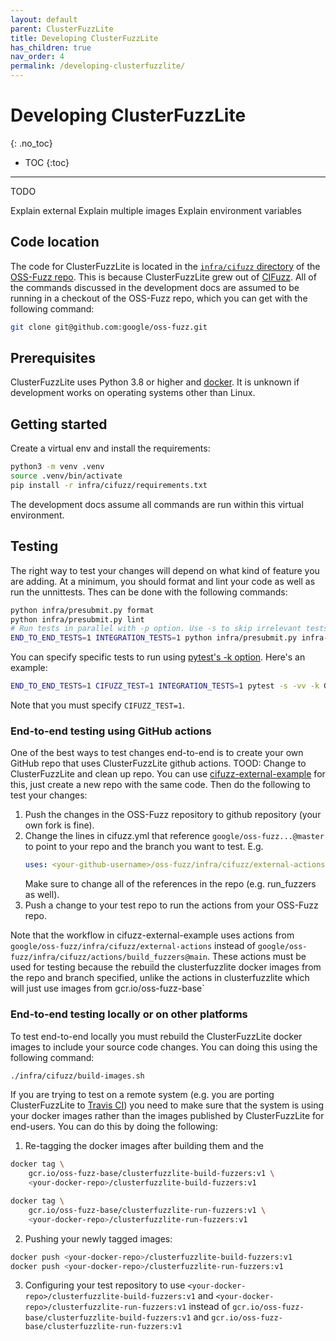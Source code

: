 ```yaml
---
layout: default
parent: ClusterFuzzLite
title: Developing ClusterFuzzLite
has_children: true
nav_order: 4
permalink: /developing-clusterfuzzlite/
---
```

# Developing ClusterFuzzLite
{: .no_toc}

- TOC
{:toc}
---

TODO

Explain external
Explain multiple images
Explain environment variables

## Code location

The code for ClusterFuzzLite is located in the [`infra/cifuzz` directory] of the
[OSS-Fuzz repo]. This is because ClusterFuzzLite grew out of [CIFuzz].
All of the commands discussed in the development docs are assumed to be running
in a checkout of the OSS-Fuzz repo, which you can get with the following
command:

```bash
git clone git@github.com:google/oss-fuzz.git
```

## Prerequisites

ClusterFuzzLite uses Python 3.8 or higher and [docker].
It is unknown if development works on operating systems other than Linux.

## Getting started

Create a virtual env and install the requirements:

```bash
python3 -m venv .venv
source .venv/bin/activate
pip install -r infra/cifuzz/requirements.txt
```

The development docs assume all commands are run within this virtual
environment.

## Testing

The right way to test your changes will depend on what kind of feature you are
adding. At a minimum, you should format and lint your code as well as run the
unnittests.
Thes can be done with the following commands:

```bash
python infra/presubmit.py format
python infra/presubmit.py lint
# Run tests in parallel with -p option. Use -s to skip irrelevant tests.
END_TO_END_TESTS=1 INTEGRATION_TESTS=1 python infra/presubmit.py infra-tests -p -s
```

You can specify specific tests to run using [pytest's -k option].
Here's an example:

```bash
END_TO_END_TESTS=1 CIFUZZ_TEST=1 INTEGRATION_TESTS=1 pytest -s -vv -k GetGitUrlTest
```

Note that you must specify `CIFUZZ_TEST=1`.

### End-to-end testing using GitHub actions

One of the best ways to test changes end-to-end is to create your own GitHub
repo that uses ClusterFuzzLite github actions.
TOOD: Change to ClusterFuzzLite and clean up repo.
You can use [cifuzz-external-example] for this, just create a new repo with the
same code.
Then do the following to test your changes:
1. Push the changes in the OSS-Fuzz repository to github repository (your own
   fork is fine).
1. Change the lines in cifuzz.yml that reference `google/oss-fuzz...@master` to
   point to your repo and the branch you want to test. E.g.
   ```yaml
   uses: <your-github-username>/oss-fuzz/infra/cifuzz/external-actions/build_fuzzers@<branch-to-test>
   ```
   Make sure to change all of the references in the repo (e.g. run_fuzzers as
   well).
1. Push a change to your test repo to run the actions from your OSS-Fuzz repo.

Note that the workflow in cifuzz-external-example uses actions from
`google/oss-fuzz/infra/cifuzz/external-actions` instead of
`google/oss-fuzz/infra/cifuzz/actions/build_fuzzers@main`.
These actions must be used for testing because the rebuild the clusterfuzzlite
docker images from the repo and branch specified, unlike the actions in
clusterfuzzlite which will just use images from gcr.io/oss-fuzz-base`

### End-to-end testing locally or on other platforms

To test end-to-end locally you must rebuild the ClusterFuzzLite docker images to
include your source code changes. You can doing this using the following
command:

```bash
./infra/cifuzz/build-images.sh
```

If you are trying to test on a remote system (e.g. you are porting
ClusterFuzzLite to [Travis CI]) you need to make sure that the system is using
your docker images rather than the images published by ClusterFuzzLite for
end-users.
You can do this by doing the following:
1. Re-tagging the docker images after building them and the

```bash
docker tag \
    gcr.io/oss-fuzz-base/clusterfuzzlite-build-fuzzers:v1 \
    <your-docker-repo>/clusterfuzzlite-build-fuzzers:v1

docker tag \
    gcr.io/oss-fuzz-base/clusterfuzzlite-run-fuzzers:v1 \
    <your-docker-repo>/clusterfuzzlite-run-fuzzers:v1
```
2. Pushing your newly tagged images:
```bash
docker push <your-docker-repo>/clusterfuzzlite-build-fuzzers:v1
docker push <your-docker-repo>/clusterfuzzlite-run-fuzzers:v1
```
3. Configuring your test repository to use
   `<your-docker-repo>/clusterfuzzlite-build-fuzzers:v1` and
   `<your-docker-repo>/clusterfuzzlite-run-fuzzers:v1` instead of
   `gcr.io/oss-fuzz-base/clusterfuzzlite-build-fuzzers:v1` and
   `gcr.io/oss-fuzz-base/clusterfuzzlite-run-fuzzers:v1`

[`infra/cifuzz` directory]: https://github.com/google/oss-fuzz/tree/master/infra/cifuzz
[OSS-Fuzz repo]: https://github.com/google/oss-fuzz
[CIFuzz]: https://google.github.io/oss-fuzz/getting-started/continuous-integration/
[pytest's -k option]: https://docs.pytest.org/en/6.2.x/example/markers.html#using-k-expr-to-select-tests-based-on-their-name
[cifuzz-external-example]: https://github.com/jonathanmetzman/cifuzz-external-example
[Travis CI]: https://travis-ci.org/
[docker]: https://docs.docker.com/get-docker/
